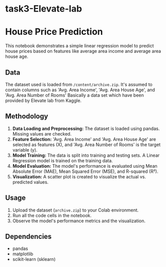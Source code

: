 # task3-Elevate-lab

# House Price Prediction

This notebook demonstrates a simple linear regression model to predict house prices based on features like average area income and average area house age.

## Data

The dataset used is loaded from `/content/archive.zip`. It's assumed to contain columns such as 'Avg. Area Income', 'Avg. Area House Age', and 'Avg. Area Number of Rooms' Basically a data set which have been provided by Elevate lab from Kaggle.

## Methodology

1. **Data Loading and Preprocessing:** The dataset is loaded using pandas. Missing values are checked.
2. **Feature Selection:** 'Avg. Area Income' and 'Avg. Area House Age' are selected as features (X), and 'Avg. Area Number of Rooms' is the target variable (y).
3. **Model Training:** The data is split into training and testing sets. A Linear Regression model is trained on the training data.
4. **Model Evaluation:** The model's performance is evaluated using Mean Absolute Error (MAE), Mean Squared Error (MSE), and R-squared (R²).
5. **Visualization:** A scatter plot is created to visualize the actual vs. predicted values.

## Usage

1. Upload the dataset (`archive.zip`) to your Colab environment.
2. Run all the code cells in the notebook.
3. Observe the model's performance metrics and the visualization.

## Dependencies

- pandas
- matplotlib
- scikit-learn (sklearn)
